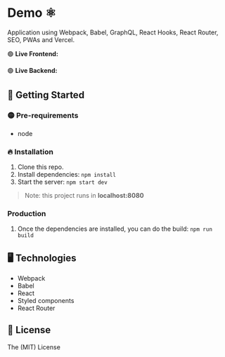# Demo ⚛️

Application using Webpack, Babel, GraphQL, React Hooks, React Router, SEO, PWAs and Vercel.

🟢 **Live Frontend:**

🟢 **Live Backend:**

## 🚀 Getting Started

### 🟡 Pre-requirements

-   node

### 🔥 Installation

1. Clone this repo.
2. Install dependencies: `npm install`
3. Start the server: `npm start dev`

> Note: this project runs in **localhost:8080**

### Production

1. Once the dependencies are installed, you can do the build: `npm run build`

## 🖥️ Technologies

-   Webpack
-   Babel
-   React
-   Styled components
-   React Router

## 📘 License

The (MIT) License
